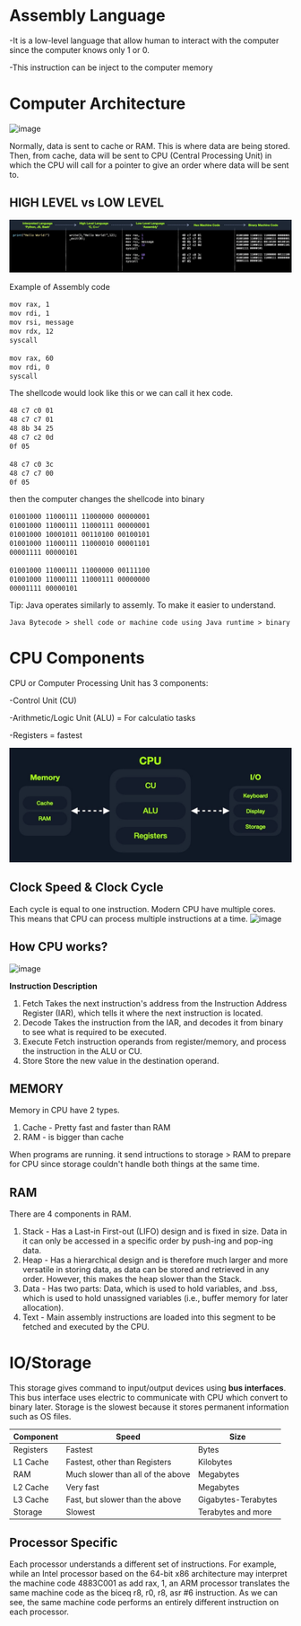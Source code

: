 <h1>Assembly Language</h1>

-It is a low-level language that allow human to interact with the computer since the computer knows only 1 or 0.

-This instruction can be inject to the computer memory

<h1>Computer Architecture</h1>


![image](https://github.com/user-attachments/assets/1405d948-696e-4fe6-86e8-b433cc91205b)

Normally, data is sent to cache or RAM. This is where data are being stored. Then, from cache, data will be sent to CPU (Central Processing Unit) in which the CPU will call for a pointer to give an order where data will be sent to.



HIGH LEVEL vs LOW LEVEL
---
![alt text](HLvsLL.png)

Example of Assembly code

```
mov rax, 1
mov rdi, 1
mov rsi, message
mov rdx, 12
syscall

mov rax, 60
mov rdi, 0
syscall
```

The shellcode would look like this or we can call it hex code.

```
48 c7 c0 01
48 c7 c7 01
48 8b 34 25
48 c7 c2 0d
0f 05

48 c7 c0 3c
48 c7 c7 00
0f 05
```

then the computer changes the shellcode into binary

```
01001000 11000111 11000000 00000001
01001000 11000111 11000111 00000001
01001000 10001011 00110100 00100101
01001000 11000111 11000010 00001101 
00001111 00000101

01001000 11000111 11000000 00111100 
01001000 11000111 11000111 00000000 
00001111 00000101
```

Tip: Java operates similarly to assemly. To make it easier to understand.
```
Java Bytecode > shell code or machine code using Java runtime > binary
```

<h1>CPU Components</h1>

CPU or Computer Processing Unit has 3 components:

-Control Unit (CU)

-Arithmetic/Logic Unit (ALU) = For calculatio tasks

-Registers = fastest 

![alt text](image.png)

Clock Speed & Clock Cycle
---

Each cycle is equal to one instruction. Modern CPU have multiple cores. This means that CPU can process multiple instructions at a time. 
![image](https://github.com/user-attachments/assets/00d38bdf-704a-4533-8dae-aaa9e1e41d70)

How CPU works?
---
![image](https://github.com/user-attachments/assets/22f84e60-f41f-44c1-9e2f-385bef1dcadc)

**Instruction	Description**

1. Fetch	Takes the next instruction's address from the Instruction Address Register (IAR), which tells it where the next instruction is located.
2. Decode	Takes the instruction from the IAR, and decodes it from binary to see what is required to be executed.
3. Execute	Fetch instruction operands from register/memory, and process the instruction in the ALU or CU.
4. Store	Store the new value in the destination operand.

MEMORY
---

Memory in CPU have 2 types.

1. Cache - Pretty fast and faster than RAM
2. RAM - is bigger than cache 

When programs are running. it send intructions to storage > RAM to prepare for CPU since storage couldn't handle both things at the same time. 

RAM
---

There are 4 components in RAM.

1. Stack - Has a Last-in First-out (LIFO) design and is fixed in size. Data in it can only be accessed in a specific order by push-ing and pop-ing data.
2. Heap - Has a hierarchical design and is therefore much larger and more versatile in storing data, as data can be stored and retrieved in any order. However, this makes the heap slower than the Stack.
3. Data - Has two parts: Data, which is used to hold variables, and .bss, which is used to hold unassigned variables (i.e., buffer memory for later allocation).
4. Text - Main assembly instructions are loaded into this segment to be fetched and executed by the CPU.

<h1>IO/Storage</h1>

This storage gives command to input/output devices using **bus interfaces**. This bus interface uses electric to communicate with CPU which convert to binary later. Storage is the slowest because it stores permanent information such as OS files.

|  Component | Speed | Size |
| ------------- | ------------- | -------- |
| Registers  | Fastest | Bytes |
| L1 Cache  | Fastest, other than Registers | Kilobytes |
|  RAM | Much slower than all of the above  | Megabytes |
| L2 Cache  | Very fast |Megabytes |
|  L3 Cache | Fast, but slower than the above | Gigabytes-Terabytes |
| Storage  | Slowest  | Terabytes and more |

Processor Specific
---
Each processor understands a different set of instructions. For example, while an Intel processor based on the 64-bit x86 architecture may interpret the machine code 4883C001 as add rax, 1, an ARM processor translates the same machine code as the biceq r8, r0, r8, asr #6 instruction. As we can see, the same machine code performs an entirely different instruction on each processor.

